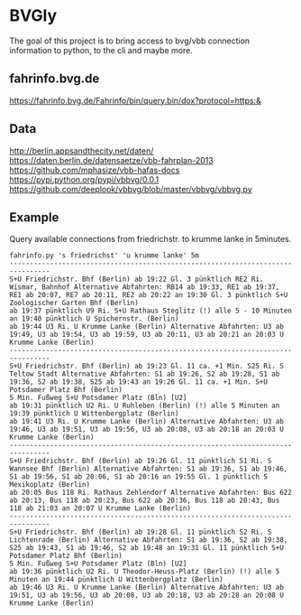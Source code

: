 # BVGly

The goal of this project is to bring access to bvg/vbb connection information
to python, to the cli and maybe more.

## fahrinfo.bvg.de

https://fahrinfo.bvg.de/Fahrinfo/bin/query.bin/dox?protocol=https:&


## Data

http://berlin.appsandthecity.net/daten/
https://daten.berlin.de/datensaetze/vbb-fahrplan-2013
https://github.com/mphasize/vbb-hafas-docs
https://pypi.python.org/pypi/vbbvg/0.0.1
https://github.com/deeplook/vbbvg/blob/master/vbbvg/vbbvg.py


## Example

Query available connections from friedrichstr. to krumme lanke in 5minutes.

```
fahrinfo.py 's friedrichst' 'u krumme lanke' 5m
--------------------------------------------------------------------------------
S+U Friedrichstr. Bhf (Berlin) ab 19:22 Gl. 3 pünktlich RE2 Ri. Wismar, Bahnhof Alternative Abfahrten: RB14 ab 19:33, RE1 ab 19:37, RE1 ab 20:07, RE7 ab 20:11, RE2 ab 20:22 an 19:30 Gl. 3 pünktlich S+U Zoologischer Garten Bhf (Berlin)
ab 19:37 pünktlich U9 Ri. S+U Rathaus Steglitz (!) alle 5 - 10 Minuten an 19:40 pünktlich U Spichernstr. (Berlin)
ab 19:44 U3 Ri. U Krumme Lanke (Berlin) Alternative Abfahrten: U3 ab 19:49, U3 ab 19:54, U3 ab 19:59, U3 ab 20:11, U3 ab 20:21 an 20:03 U Krumme Lanke (Berlin)
--------------------------------------------------------------------------------
S+U Friedrichstr. Bhf (Berlin) ab 19:23 Gl. 11 ca. +1 Min. S25 Ri. S Teltow Stadt Alternative Abfahrten: S1 ab 19:26, S2 ab 19:28, S1 ab 19:36, S2 ab 19:38, S25 ab 19:43 an 19:26 Gl. 11 ca. +1 Min. S+U Potsdamer Platz Bhf (Berlin)
5 Min. Fußweg S+U Potsdamer Platz (Bln) [U2]
ab 19:31 pünktlich U2 Ri. U Ruhleben (Berlin) (!) alle 5 Minuten an 19:39 pünktlich U Wittenbergplatz (Berlin)
ab 19:41 U3 Ri. U Krumme Lanke (Berlin) Alternative Abfahrten: U3 ab 19:46, U3 ab 19:51, U3 ab 19:56, U3 ab 20:08, U3 ab 20:18 an 20:03 U Krumme Lanke (Berlin)
--------------------------------------------------------------------------------
S+U Friedrichstr. Bhf (Berlin) ab 19:26 Gl. 11 pünktlich S1 Ri. S Wannsee Bhf (Berlin) Alternative Abfahrten: S1 ab 19:36, S1 ab 19:46, S1 ab 19:56, S1 ab 20:06, S1 ab 20:16 an 19:55 Gl. 1 pünktlich S Mexikoplatz (Berlin)
ab 20:05 Bus 118 Ri. Rathaus Zehlendorf Alternative Abfahrten: Bus 622 ab 20:13, Bus 118 ab 20:23, Bus 622 ab 20:36, Bus 118 ab 20:43, Bus 118 ab 21:03 an 20:07 U Krumme Lanke (Berlin)
--------------------------------------------------------------------------------
S+U Friedrichstr. Bhf (Berlin) ab 19:28 Gl. 11 pünktlich S2 Ri. S Lichtenrade (Berlin) Alternative Abfahrten: S1 ab 19:36, S2 ab 19:38, S25 ab 19:43, S1 ab 19:46, S2 ab 19:48 an 19:31 Gl. 11 pünktlich S+U Potsdamer Platz Bhf (Berlin)
5 Min. Fußweg S+U Potsdamer Platz (Bln) [U2]
ab 19:36 pünktlich U2 Ri. U Theodor-Heuss-Platz (Berlin) (!) alle 5 Minuten an 19:44 pünktlich U Wittenbergplatz (Berlin)
ab 19:46 U3 Ri. U Krumme Lanke (Berlin) Alternative Abfahrten: U3 ab 19:51, U3 ab 19:56, U3 ab 20:08, U3 ab 20:18, U3 ab 20:28 an 20:08 U Krumme Lanke (Berlin)
```
